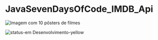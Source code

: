 # JavaSevenDaysOfCode_IMDB_Api
![Imagem com 10 pôsters de filmes](https://user-images.githubusercontent.com/78584142/227519861-38c41970-e591-4f88-8f62-16a6aed69943.png)

![status-em Desenvolvimento-yellow](https://user-images.githubusercontent.com/78584142/227520961-00ec9120-7135-4b4e-8f5a-ecf88778f952.svg)
